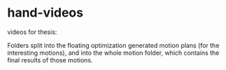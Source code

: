 # hand-videos
videos for thesis:

Folders split into the floating optimization generated motion plans (for the interesting motions), and into the whole motion folder, which contains the final results of those motions.
